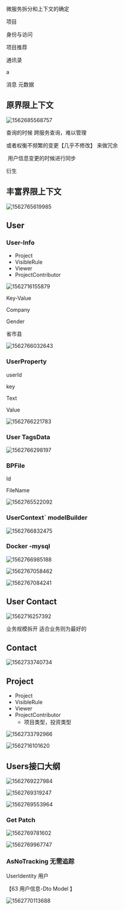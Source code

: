 

微服务拆分和上下文的确定

项目



身份与访问



项目推荐

通讯录

a 

消息	元数据

##	原界限上下文



![1562685568757](assets/1562685568757.png)



查询的时候	跨服务查询，难以管理

或者权衡不频繁的变更【几乎不修改】	来做冗余

​				用户信息变更的时候进行同步

衍生

##	丰富界限上下文



![1562765619985](assets/1562765619985.png)







##	User



###	User-Info

- Project
- VisibleRule
- Viewer
- ProjectContributor

![1562716155879](assets/1562716155879.png)

Key-Value

Company

Gender

省市县

![1562766032643](assets/1562766032643.png)

###	**UserProperty**	

userId

key

Text

Value

![1562766221783](assets/1562766221783.png)





###	**User	TagsData**



![1562766298197](assets/1562766298197.png)



###	BPFile

Id

FileName

![1562765522092](assets/1562765522092.png)



###	UserContext` modelBuilder

![1562766832475](assets/1562766832475.png)



###	Docker -mysql

![1562766985188](assets/1562766985188.png)





![1562767058462](assets/1562767058462.png)



![1562767084241](assets/1562767084241.png)

##	User	Contact

![1562716257392](assets/1562716257392.png)







业务规模拆开	适合业务则为最好的



##	Contact



![1562733740734](assets/1562733740734.png)

## Project



- Project
- VisibleRule
- Viewer
- ProjectContributor
  - 项目类型，投资类型

![1562733792966](assets/1562733792966.png)



![1562716101620](assets/1562716101620.png)









##	Users接口大纲



![1562769227984](assets/1562769227984.png)







![1562769319247](assets/1562769319247.png)













![1562769553964](assets/1562769553964.png)



###	Get	Patch



![1562769781602](assets/1562769781602.png)



![1562769967747](assets/1562769967747.png)



###	AsNoTracking	无需追踪

UserIdentity	用户

【63	用户信息-Dto	Model 】

![1562770113688](assets/1562770113688.png)



